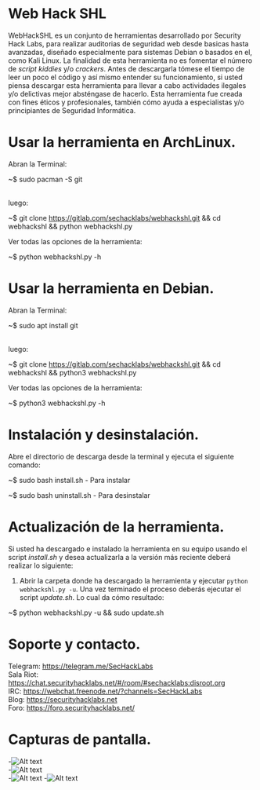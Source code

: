# Web Hack SHL

WebHackSHL es un conjunto de herramientas desarrollado por Security Hack Labs, para realizar auditorias de seguridad web desde basicas hasta avanzadas, diseñado especialmente para sistemas Debian o basados en el, como Kali Linux. La finalidad de esta herramienta no es fomentar el número de <em>script kiddies</em> y/o <em>crackers</em>. Antes de descargarla tómese el tiempo de leer un poco el código y así mismo entender su funcionamiento, si usted piensa descargar esta herramienta para llevar a cabo actividades ilegales y/o delictivas mejor absténgase de hacerlo. Esta herramienta fue creada con fines éticos y profesionales, también cómo ayuda a especialistas y/o principiantes de Seguridad Informática.


# Usar la herramienta en ArchLinux.
Abran la Terminal:</br>

~$ sudo pacman -S git</br></br>

luego:</br>

~$ git clone https://gitlab.com/sechacklabs/webhackshl.git && cd webhackshl && python webhackshl.py</br>

Ver todas las opciones de la herramienta:</br>

~$ python webhackshl.py -h</br>

# Usar la herramienta en Debian.
Abran la Terminal:</br>

~$ sudo apt install git</br></br>

luego:</br>

~$ git clone https://gitlab.com/sechacklabs/webhackshl.git && cd webhackshl && python3 webhackshl.py</br>

Ver todas las opciones de la herramienta:</br>

~$ python3 webhackshl.py -h

# Instalación y desinstalación.

Abre el directorio de descarga desde la terminal y ejecuta el siguiente comando:</br>

~$ sudo bash install.sh - Para instalar</br>

~$ sudo bash uninstall.sh - Para desinstalar</br>

# Actualización de la herramienta.

Si usted ha descargado e instalado la herramienta en su equipo usando el script <em>install.sh</em> y desea actualizarla a la versión más reciente deberá realizar lo siguiente:</br>

1. Abrir la carpeta donde ha descargado la herramienta y ejecutar <code>python webhackshl.py -u</code>. Una vez terminado el proceso deberás ejecutar el script <em>update.sh</em>. Lo cual da cómo resultado:</br>

~$ python webhackshl.py -u && sudo update.sh</br>

# Soporte y contacto.

Telegram: https://telegram.me/SecHackLabs</br>
Sala Riot: https://chat.securityhacklabs.net/#/room/#sechacklabs:disroot.org</br>
IRC: https://webchat.freenode.net/?channels=SecHackLabs</br>
Blog: https://securityhacklabs.net</br>
Foro: https://foro.securityhacklabs.net/</br>

# Capturas de pantalla.
-![Alt text](https://gitlab.com/sechacklabs/webhackshl/raw/master/screenshots/webhackshl-main.png "Main Screen")          
-![Alt text](https://gitlab.com/sechacklabs/webhackshl/raw/master/screenshots/webhackshl-dorksearch.png "Dork Script")  
-![Alt text](https://gitlab.com/sechacklabs/webhackshl/raw/master/screenshots/webhackshl-dns.png "DNS Search") 
-![Alt text](https://gitlab.com/sechacklabs/webhackshl/raw/master/screenshots/webhackshl-adminfind.png "Admin Finder Script") 

